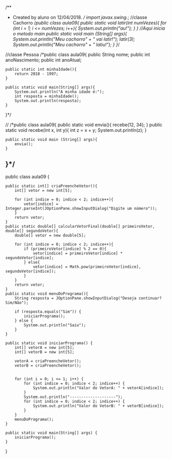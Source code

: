 /**
 * Created by aluno on 12/04/2018.
 */
import javax.swing.*;
//classe Cachorro
/*public class aula09{
    public static void latir(int numVezes){
        for (int i = 1; i <= numVezes; i++){
            System.out.println("au!");
        }
    }
    //Aqui inicia o metodo main
    public static void main (String[] args){
        System.out.println("Meu cachorro" + " vai latir!");
        latir(3);
        System.out.println("Meu cachorro" + " latiu!");
    }
}*/

//classe Pessoa
/*public class aula09{
    public String nome;
    public int anoNascimento;
    public int anoAtual;

    public static int minhaIdade(){
        return 2018 - 1997;
    }

    public static void main(String[] args){
        System.out.println("A minha idade é:");
        int resposta = minhaIdade();
        System.out.println(resposta);
    }
}*/

//
/*public class aula09{
    public static void envia(){
        recebe(12, 34);
    }
    public static void recebe(int x, int y){
        int z = x + y;
        System.out.println(z);
    }

    public static void main (String[] args){
        envia();
    }
}*/
-----------------------------------------------------------------------------------------------------
public class aula09 {

    public static int[] criaPreencheVetor(){
        int[] vetor = new int[5];

        for (int indice = 0; indice < 2; indice++){
            vetor[indice] = Integer.parseInt(JOptionPane.showInputDialog("Digite um número"));
        }
        return vetor;
    }
    public static double[] calcularVetorFinal(double[] primeiroVetor, double[] segundoVetor){
        double[] vetor = new double[5];

        for (int indice = 0; indice < 2; indice++){
            if (primeiroVetor[indice] % 2 == 0){
                vetor[indice] = primeiroVetor[indice] * segundoVetor[indice];
            } else{
                vetor[indice] = Math.pow(primeiroVetor[indice], segundoVetor[indice]);
            }
        }
        return vetor;
    }
    public static void menuDoPrograma(){
        String resposta = JOptionPane.showInputDialog("Deseja continuar? Sim/Não");

        if (resposta.equals("Sim")) {
            iniciarPrograma();
        } else {
            System.out.println("Saiu");
        }
    }

    public static void iniciarPrograma() {
        int[] vetorA = new int[5];
        int[] vetorB = new int[5];

        vetorA = criaPreencheVetor();
        vetorB = criaPreencheVetor();
        

        for (int i = 0; i <= 1; i++) {
            for (int indice = 0; indice < 2; indice++) {
                System.out.println("Valor do VetorA: " + vetorA[indice]);
            }
            System.out.println("--------------------");
            for (int indice = 0; indice < 2; indice++) {
                System.out.println("Valor do VetorB: " + vetorB[indice]);
            }
        }
        menuDoPrograma();
    }

    public static void main(String[] args) {
        iniciarPrograma();
    }
}
